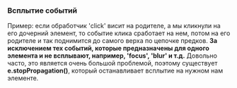 ### Всплытие событий 

Пример: если обработчик 'click' висит на родителе, а мы кликнули на его дочерний элемент, то событие клика сработает на нем, потом на его родителе и так поднимится до самого верха по цепочке предков. **За исключением тех событий, которые предназначены для одного элемента и не всплывают, например, 'focus', 'blur' и т.д.** Довольно часто, это является очень большой проблемой, поэтому существует **e.stopPropagation()**, который останавливает всплытие на нужном нам элементе.